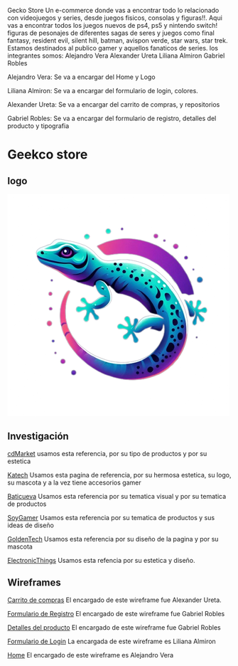 Gecko Store
Un e-commerce donde vas a encontrar todo lo relacionado con videojuegos y series,
desde juegos fisicos, consolas y figuras!!.
Aqui vas a encontrar todos los juegos nuevos de ps4, ps5 y nintendo switch!
figuras de pesonajes de diferentes sagas de seres y juegos como final fantasy, resident evil, silent hill, batman, avispon verde, star wars, star trek.
Estamos destinados al publico gamer y aquellos fanaticos de series.
los integrantes somos:
Alejandro Vera
Alexander Ureta
Liliana Almiron
Gabriel Robles

Alejandro Vera:
Se va a encargar del Home y Logo

Liliana Almiron:
Se va a encargar del formulario de login, colores.

Alexander Ureta:
Se va a encargar del carrito de compras, y repositorios

Gabriel Robles:
Se va a encargar del formulario de registro, detalles del producto y tipografia

# Geekco store

## logo

![logo](./example/desing/logo/logogecko-removebg-preview.png)

## Investigación
[cdMarket](https://www.cdmarket.com.ar/tienda/juegos-y-juguetes/figuras-y-estatuillas-y-estatuillas-3594) usamos esta referencia, por su tipo de productos y por su estetica

[Katech](https://katech.com.ar/) Usamos esta pagina de referencia, por su hermosa estetica, su logo, su mascota y a la vez tiene accesorios gamer

[Baticueva](https://labaticuevatienda.com/) Usamos esta referencia por su tematica visual y por su tematica de productos

[SoyGamer](https://soygamerargentina.com/) Usamos esta referencia por su tematica de productos y sus ideas de diseño

[GoldenTech](https://goldentechstore.com.ar/) Usamos esta referencia por su diseño de la pagina y por su mascota

[ElectronicThings](https://electronicthings.com.ar/) Usamos esta refencia por su estetica y diseño.

## Wireframes
[Carrito de compras](https://www.figma.com/file/5ddnKhsIoRCMpSJsiiQkKi/Carrito-de-compras?type=design&node-id=0%3A1&mode=design&t=fxhZDZ42HNXp29DX-1) El encargado de este wireframe fue Alexander Ureta.

[Formulario de Registro](https://www.figma.com/file/mNMsFv1AgFQ6JgYfJKb7tT/Registro?type=design&node-id=71-42&mode=design&t=fwEj4GHgDRz9hLjX-0) El encargado de este wireframe fue Gabriel Robles

[Detalles del producto](https://www.figma.com/file/s8H7o5teOevZ18RahlWifQ/Detalles-del-producto?type=design&node-id=0%3A1&mode=design&t=HWaMw98qv8HFUTrP-1) El encargado de este wireframe fue Gabriel Robles

[Formulario de Login](https://www.figma.com/file/ZmKl8b3bsyEbiv5l5oBCOe/Login?type=design&node-id=17%3A6&mode=design&t=aWUQVQipDpJXPO3v-1) La encargada de este wireframe es Liliana Almiron

[Home]() El encargado de este wireframe es Alejandro Vera
